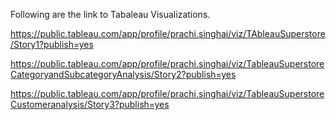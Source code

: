 Following are the link to Tabaleau Visualizations.

https://public.tableau.com/app/profile/prachi.singhai/viz/TAbleauSuperstore/Story1?publish=yes

https://public.tableau.com/app/profile/prachi.singhai/viz/TableauSuperstoreCategoryandSubcategoryAnalysis/Story2?publish=yes

https://public.tableau.com/app/profile/prachi.singhai/viz/TableauSuperstoreCustomeranalysis/Story3?publish=yes
